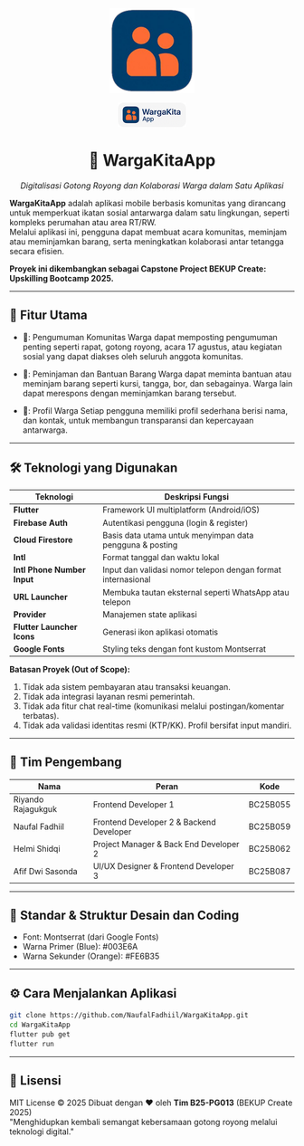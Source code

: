 
<p align="center"> <img src="assets/images/logo.png" alt="WargaKitaApp Logo" width="150" height="150"/> <p align="center">
  <img src="assets/images/logo+name.png" alt="WargaKitaApp Logo" width="120"/>
</p> </p> <h1 align="center">🏡 WargaKitaApp</h1> <p align="center"> <em>Digitalisasi Gotong Royong dan Kolaborasi Warga dalam Satu Aplikasi</em> </p>

**WargaKitaApp** adalah aplikasi mobile berbasis komunitas yang dirancang untuk memperkuat ikatan sosial antarwarga dalam satu lingkungan, seperti kompleks perumahan atau area RT/RW.</br>
Melalui aplikasi ini, pengguna dapat membuat acara komunitas, meminjam atau meminjamkan barang, serta meningkatkan kolaborasi antar tetangga secara efisien. </br>

<b> Proyek ini dikembangkan sebagai Capstone Project BEKUP Create: Upskilling Bootcamp 2025. </b>

---

## 📱 Fitur Utama 

- 📢: Pengumuman Komunitas
Warga dapat memposting pengumuman penting seperti rapat, gotong royong, acara 17 agustus, atau kegiatan sosial yang dapat diakses oleh seluruh anggota komunitas.

- 🤝: Peminjaman dan Bantuan Barang
Warga dapat meminta bantuan atau meminjam barang seperti kursi, tangga, bor, dan sebagainya. Warga lain dapat merespons dengan meminjamkan barang tersebut.

- 👥: Profil Warga
Setiap pengguna memiliki profil sederhana berisi nama, dan kontak, untuk membangun transparansi dan kepercayaan antarwarga.


---

## 🛠️ Teknologi yang Digunakan

| Teknologi                  | Deskripsi Fungsi                                              |
| -------------------------- | ------------------------------------------------------------- |
| **Flutter**                | Framework UI multiplatform (Android/iOS)                      |
| **Firebase Auth**          | Autentikasi pengguna (login & register)                       |
| **Cloud Firestore**        | Basis data utama untuk menyimpan data pengguna & posting      |
| **Intl**                   | Format tanggal dan waktu lokal                                |
| **Intl Phone Number Input**| Input dan validasi nomor telepon dengan format internasional  |
| **URL Launcher**           | Membuka tautan eksternal seperti WhatsApp atau telepon        |
| **Provider**               | Manajemen state aplikasi                                      |
| **Flutter Launcher Icons** | Generasi ikon aplikasi otomatis                               |
| **Google Fonts**           | Styling teks dengan font kustom Montserrat                    |

**Batasan Proyek (Out of Scope):** 
1. Tidak ada sistem pembayaran atau transaksi keuangan.
2. Tidak ada integrasi layanan resmi pemerintah.
3. Tidak ada fitur chat real-time (komunikasi melalui postingan/komentar terbatas).
4. Tidak ada validasi identitas resmi (KTP/KK). Profil bersifat input mandiri.

---

## 👥 Tim Pengembang

| Nama               | Peran                                    | Kode     |
| ------------------ | ---------------------------------------- | -------- |
| Riyando Rajagukguk | Frontend Developer 1                     | BC25B055 |
| Naufal Fadhiil     | Frontend Developer 2 & Backend Developer | BC25B059 |
| Helmi Shidqi       | Project Manager & Back End Developer 2   | BC25B062 |
| Afif Dwi Sasonda   | UI/UX Designer & Frontend Developer 3    | BC25B087 |

---

## 📐 Standar & Struktur Desain dan Coding
- Font: Montserrat (dari Google Fonts)
- Warna Primer (Blue): #003E6A
- Warna Sekunder (Orange): #FE6B35

---
## ⚙️ Cara Menjalankan Aplikasi

```bash
git clone https://github.com/NaufalFadhiil/WargaKitaApp.git
cd WargaKitaApp
flutter pub get
flutter run
```
---

## 📄 Lisensi
MIT License © 2025
Dibuat dengan ❤️ oleh **Tim B25-PG013** (BEKUP Create 2025) </br>
"Menghidupkan kembali semangat kebersamaan gotong royong melalui teknologi digital."


